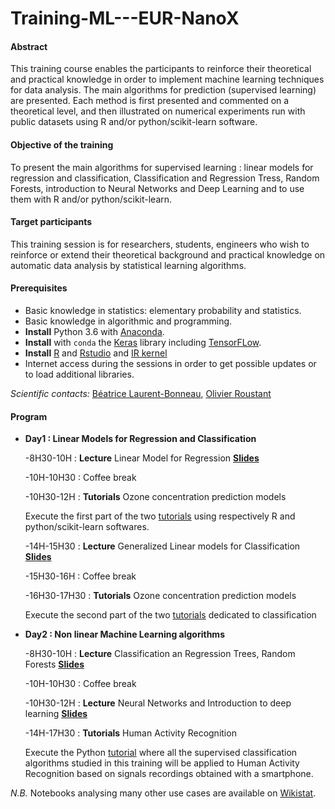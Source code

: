# Training-ML---EUR-NanoX



#### Abstract
This training course enables the participants to reinforce their theoretical and practical knowledge in order to implement machine learning techniques for data analysis. The main algorithms for prediction (supervised learning) are presented. Each method is first presented and commented on a theoretical level, and then illustrated on numerical experiments run with public datasets using R and/or  python/scikit-learn software.

#### Objective of the training
To present the main algorithms for supervised learning : linear models for regression and classification, Classification and Regression Tress, Random Forests, introduction to Neural Networks and Deep Learning and to use them with R and/or python/scikit-learn.


#### Target participants
This training session is for researchers, students, engineers who wish to reinforce or extend their theoretical background and practical knowledge on automatic data analysis by statistical learning algorithms.

#### Prerequisites

- Basic knowledge in statistics: elementary probability and statistics. 
- Basic knowledge in algorithmic and programming.
- **Install** Python 3.6 with [Anaconda](https://conda.io/docs/user-guide/install/download.html). 
- **Install** with `conda` the [Keras](https://keras.io/) library including [TensorFLow](https://www.tensorflow.org/).
- **Install** [R](https://cran.r-project.org/) and [Rstudio](https://rstudio.com/) and [IR kernel](https://irkernel.github.io/installation/) 
- Internet access during the sessions in order to get possible updates or to load additional libraries.

*Scientific contacts:*  [Béatrice Laurent-Bonneau](https://perso.math.univ-toulouse.fr/laurent/), [Olivier Roustant](https://olivier-roustant.fr/)

#### Program 

- **Day1 :  Linear Models for Regression and Classification**

    -8H30-10H : **Lecture**  Linear Model for Regression  [**Slides**]()
	 
    -10H-10H30 : Coffee break
	 
    -10H30-12H :  **Tutorials**  Ozone concentration prediction models 
	 
   Execute the first  part of the two [tutorials](https://github.com/wikistat/Training-ML---EUR-NanoX/tree/master/notebooks/Pic-ozone) using respectively  R and python/scikit-learn softwares.
	
	 -14H-15H30 : **Lecture**   Generalized Linear models for Classification [**Slides**]()
	 
	 -15H30-16H : Coffee break
	 
	 -16H30-17H30 :  **Tutorials**  Ozone concentration prediction models 
	 
	 Execute the second  part of the two [tutorials](https://github.com/wikistat/Training-ML---EUR-NanoX/tree/master/notebooks/Pic-ozone) dedicated to classification
	 
- **Day2 : Non linear Machine Learning algorithms**

     -8H30-10H  :  **Lecture**  Classification an Regression Trees, Random Forests [**Slides**]()
	 
     -10H-10H30 : Coffee break
	 
     -10H30-12H : **Lecture**  Neural Networks and Introduction to deep learning [**Slides**]()
	 
     -14H-17H30  : **Tutorials**   Human Activity Recognition
     
     Execute the Python [tutorial](https://github.com/wikistat/Training-ML---EUR-NanoX/tree/master/notebooks/HAR) where all the supervised classification algorithms studied in this training will be applied to Human Activity Recognition based on signals recordings obtained with a smartphone. 
	 
	 
*N.B.* Notebooks analysing many other use cases are available on [Wikistat](https://github.com/wikistat/).

